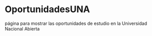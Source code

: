 # OportunidadesUNA
página para mostrar las oportunidades de estudio en la Universidad Nacional Abierta
